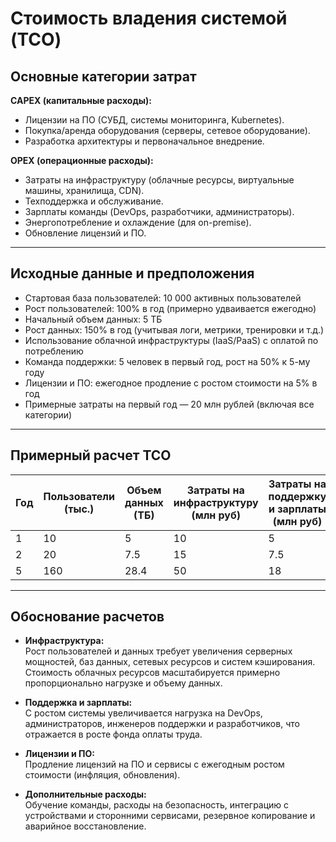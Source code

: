 # Стоимость владения системой (TCO)

## Основные категории затрат

**CAPEX (капитальные расходы):**  
- Лицензии на ПО (СУБД, системы мониторинга, Kubernetes).  
- Покупка/аренда оборудования (серверы, сетевое оборудование).  
- Разработка архитектуры и первоначальное внедрение.  

**OPEX (операционные расходы):**  
- Затраты на инфраструктуру (облачные ресурсы, виртуальные машины, хранилища, CDN).  
- Техподдержка и обслуживание.  
- Зарплаты команды (DevOps, разработчики, администраторы).  
- Энергопотребление и охлаждение (для on-premise).  
- Обновление лицензий и ПО.  

---

## Исходные данные и предположения  
- Стартовая база пользователей: 10 000 активных пользователей  
- Рост пользователей: 100% в год (примерно удваивается ежегодно)  
- Начальный объем данных: 5 ТБ  
- Рост данных: 150% в год (учитывая логи, метрики, тренировки и т.д.)  
- Использование облачной инфраструктуры (IaaS/PaaS) с оплатой по потреблению  
- Команда поддержки: 5 человек в первый год, рост на 50% к 5-му году  
- Лицензии и ПО: ежегодное продление с ростом стоимости на 5% в год  
- Примерные затраты на первый год — 20 млн рублей (включая все категории)

---

## Примерный расчет TCO

| Год  | Пользователи (тыс.) | Объем данных (ТБ) | Затраты на инфраструктуру (млн руб) | Затраты на поддержку и зарплаты (млн руб) | Лицензии и ПО (млн руб) | Общие затраты (млн руб) |
|-------|---------------------|-------------------|-------------------------------------|-------------------------------------------|-------------------------|-------------------------|
| 1     | 10                  | 5                 | 10                                  | 5                                         | 5                       | 20                      |
| 2     | 20                  | 7.5               | 15                                  | 7.5                                       | 5.25                    | 27.75                   |
| 5     | 160                 | 28.4              | 50                                  | 18                                        | 6.1                     | 74.1                    |

---

## Обоснование расчетов

- **Инфраструктура:**  
  Рост пользователей и данных требует увеличения серверных мощностей, баз данных, сетевых ресурсов и систем кэширования. Стоимость облачных ресурсов масштабируется примерно пропорционально нагрузке и объему данных.  

- **Поддержка и зарплаты:**  
  С ростом системы увеличивается нагрузка на DevOps, администраторов, инженеров поддержки и разработчиков, что отражается в росте фонда оплаты труда.  

- **Лицензии и ПО:**  
  Продление лицензий на ПО и сервисы с ежегодным ростом стоимости (инфляция, обновления).  

- **Дополнительные расходы:**  
  Обучение команды, расходы на безопасность, интеграцию с устройствами и сторонними сервисами, резервное копирование и аварийное восстановление.

